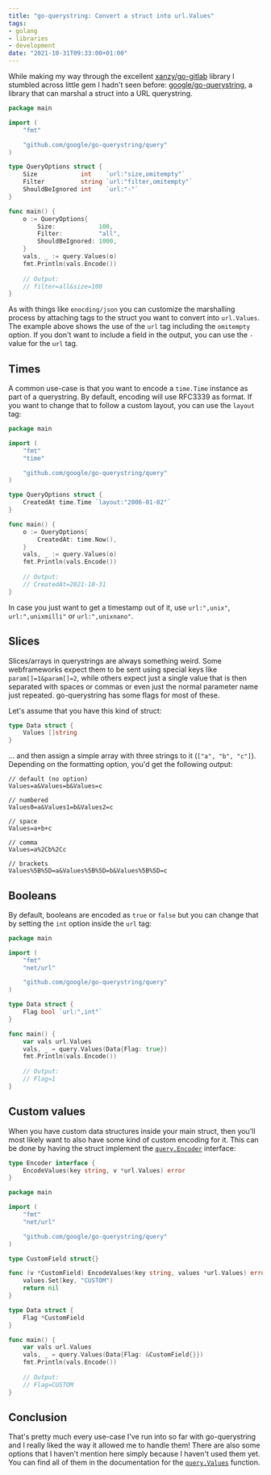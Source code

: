 ```yaml
---
title: "go-querystring: Convert a struct into url.Values"
tags:
- golang
- libraries
- development
date: "2021-10-31T09:33:00+01:00"
---
```

While making my way through the excellent [xanzy/go-gitlab](https://github.com/xanzy/go-gitlab) library I stumbled across little gem I hadn't seen before: [google/go-querystring](https://github.com/google/go-querystring), a library that can marshal a struct into a URL querystring. 

```go
package main

import (
	"fmt"

	"github.com/google/go-querystring/query"
)

type QueryOptions struct {
	Size            int    `url:"size,omitempty"`
	Filter          string `url:"filter,omitempty"`
	ShouldBeIgnored int    `url:"-"`
}

func main() {
	o := QueryOptions{
		Size:            100,
		Filter:          "all",
		ShouldBeIgnored: 1000,
	}
	vals, _ := query.Values(o)
	fmt.Println(vals.Encode())
	
	// Output:
	// filter=all&size=100
}

```

As with things like `enocding/json` you can customize the marshalling process by attaching tags to the struct you want to convert into `url.Values`.  The example above shows the use of the `url` tag including the `omitempty` option. If you don't want to include a field in the output, you can use the `-` value for the `url` tag.

## Times

A common use-case is that you want to encode a `time.Time` instance as part of a querystring. By default, encoding will use RFC3339 as format. If you want to change that to follow a custom layout, you can use the `layout` tag:

```go
package main

import (
	"fmt"
	"time"

	"github.com/google/go-querystring/query"
)

type QueryOptions struct {
	CreatedAt time.Time `layout:"2006-01-02"`
}

func main() {
	o := QueryOptions{
		CreatedAt: time.Now(),
	}
	vals, _ := query.Values(o)
	fmt.Println(vals.Encode())
	
	// Output:
	// CreatedAt=2021-10-31
}
```

In case you just want to get a timestamp out of it, use `url:",unix"`, `url:",unixmilli"` or `url:",unixnano"`.

## Slices

Slices/arrays in querystrings are always something weird. Some webframeworks expect them to be sent using special keys like `param[]=1&param[]=2`, while others expect just a single value that is then separated with spaces or commas or even just the normal parameter name just repeated. go-querystring has some flags for most of these.

Let's assume that you have this kind of struct:

```go
type Data struct {
	Values []string
}
```

... and then assign a simple array with three strings to it (`["a", "b", "c"]`). Depending on the formatting option, you'd get the following output:

```
// default (no option)
Values=a&Values=b&Values=c

// numbered
Values0=a&Values1=b&Values2=c

// space
Values=a+b+c

// comma
Values=a%2Cb%2Cc

// brackets
Values%5B%5D=a&Values%5B%5D=b&Values%5B%5D=c
```

## Booleans

By default, booleans are encoded as `true` or `false` but you can change that by setting the `int` option inside the `url` tag:

```go
package main

import (
	"fmt"
	"net/url"

	"github.com/google/go-querystring/query"
)

type Data struct {
	Flag bool `url:",int"`
}

func main() {
	var vals url.Values
	vals, _ = query.Values(Data{Flag: true})
	fmt.Println(vals.Encode())
	
	// Output:
	// Flag=1
}
```

## Custom values

When you have custom data structures inside your main struct, then you'll most likely want to also have some kind of custom encoding for it. This can be done by having the struct implement the [`query.Encoder`](https://pkg.go.dev/github.com/google/go-querystring/query#Encoder) interface:

```go
type Encoder interface {
	EncodeValues(key string, v *url.Values) error
}
```

```go
package main

import (
	"fmt"
	"net/url"

	"github.com/google/go-querystring/query"
)

type CustomField struct{}

func (v *CustomField) EncodeValues(key string, values *url.Values) error {
	values.Set(key, "CUSTOM")
	return nil
}

type Data struct {
	Flag *CustomField
}

func main() {
	var vals url.Values
	vals, _ = query.Values(Data{Flag: &CustomField{}})
	fmt.Println(vals.Encode())
	
	// Output:
	// Flag=CUSTOM
}
```


## Conclusion

That's pretty much every use-case I've run into so far with go-querystring and I really liked the way it allowed me to handle them!  There are also some options that I haven't mention here simply because I haven't used them yet. You can find all of them in the documentation for the [`query.Values`](https://pkg.go.dev/github.com/google/go-querystring/query#Values) function.
